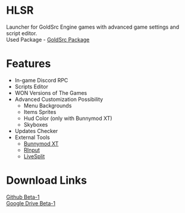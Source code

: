 # HLSR
Launcher for GoldSrc Engine games with advanced game settings and script editor.<br>
Used Package - [GoldSrc Package](https://forums.sourceruns.org/t/goldsrc-package-2-3/2634)
# Features
+ In-game Discord RPC
+ Scripts Editor
+ WON Versions of The Games
+ Advanced Customization Possibility
	 - Menu Backgrounds
	 - Items Sprites
	 - Hud Color (only with Bunnymod XT)
	 - Skyboxes
+ Updates Checker
+ External Tools
	 - [Bunnymod XT](https://github.com/YaLTeR/BunnymodXT)
	 - [RInput](https://fearless-assassins.com/files/file/1656-rinput/)
	 - [LiveSplit](https://livesplit.org/)
# Download Links
[Github Beta-1](https://github.com/InfiniteC0re/HLSR/releases/tag/v1.2-beta-1)
<br>
[Google Drive Beta-1](https://drive.google.com/open?id=1yzn4JbkRRPeaq833nFnDOe9Csafhvzl5)
